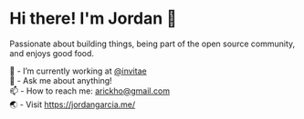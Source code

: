 # Hi there! I'm Jordan 👋
Passionate about building things, being part of the open source community, and enjoys good food.

🔭 - I’m currently working at [@invitae](https://www.invitae.com)<br/>
💬 - Ask me about anything!<br/>
📫 - How to reach me: arickho@gmail.com<br/>
🌏 - Visit https://jordangarcia.me/<br/>
